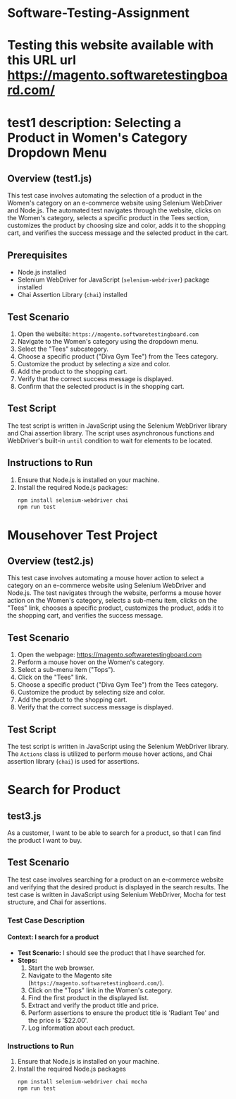 # Software-Testing-Assignment

# Testing this website available with this URL url https://magento.softwaretestingboard.com/

# test1 description: Selecting a Product in Women's Category Dropdown Menu

## Overview (test1.js)
This test case involves automating the selection of a product in the Women's category on an e-commerce website using Selenium WebDriver and Node.js. The automated test navigates through the website, clicks on the Women's category, selects a specific product in the Tees section, customizes the product by choosing size and color, adds it to the shopping cart, and verifies the success message and the selected product in the cart.

## Prerequisites
- Node.js installed
- Selenium WebDriver for JavaScript (`selenium-webdriver`) package installed
- Chai Assertion Library (`chai`) installed

## Test Scenario
1. Open the website: `https://magento.softwaretestingboard.com`
2. Navigate to the Women's category using the dropdown menu.
3. Select the "Tees" subcategory.
4. Choose a specific product ("Diva Gym Tee") from the Tees category.
5. Customize the product by selecting a size and color.
6. Add the product to the shopping cart.
7. Verify that the correct success message is displayed.
8. Confirm that the selected product is in the shopping cart.

## Test Script
The test script is written in JavaScript using the Selenium WebDriver library and Chai assertion library. The script uses asynchronous functions and WebDriver's built-in `until` condition to wait for elements to be located.

## Instructions to Run
1. Ensure that Node.js is installed on your machine.
2. Install the required Node.js packages:
   ```bash
   npm install selenium-webdriver chai
   npm run test

# Mousehover Test Project

## Overview (test2.js)
This test case involves automating a mouse hover action to select a category on an e-commerce website using Selenium WebDriver and Node.js. The test navigates through the website, performs a mouse hover action on the Women's category, selects a sub-menu item, clicks on the "Tees" link, chooses a specific product, customizes the product, adds it to the shopping cart, and verifies the success message.

## Test Scenario

1. Open the webpage: https://magento.softwaretestingboard.com
2. Perform a mouse hover on the Women's category.
3. Select a sub-menu item ("Tops").
4. Click on the "Tees" link.
5. Choose a specific product ("Diva Gym Tee") from the Tees category.
6. Customize the product by selecting size and color.
7. Add the product to the shopping cart.
8. Verify that the correct success message is displayed.

## Test Script
The test script is written in JavaScript using the Selenium WebDriver library. The `Actions` class is utilized to perform mouse hover actions, and Chai assertion library (`chai`) is used for assertions.

# Search for Product 

## test3.js

As a customer, I want to be able to search for a product, so that I can find the product I want to buy.

## Test Scenario
The test case involves searching for a product on an e-commerce website and verifying that the desired product is displayed in the search results. The test case is written in JavaScript using Selenium WebDriver, Mocha for test structure, and Chai for assertions.

### Test Case Description
#### Context: I search for a product
- **Test Scenario:** I should see the product that I have searched for.
- **Steps:**
  1. Start the web browser.
  2. Navigate to the Magento site (`https://magento.softwaretestingboard.com/`).
  3. Click on the "Tops" link in the Women's category.
  4. Find the first product in the displayed list.
  5. Extract and verify the product title and price.
  6. Perform assertions to ensure the product title is 'Radiant Tee' and the price is '$22.00'.
  7. Log information about each product.

### Instructions to Run
1. Ensure that Node.js is installed on your machine.
2. Install the required Node.js packages
   ```bash or command prompt
   npm install selenium-webdriver chai mocha
   npm run test




